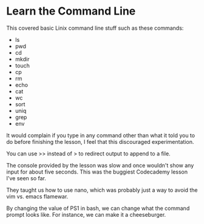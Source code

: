 # Learn the Command Line

This covered basic Linix command line stuff such as these commands:
* ls
* pwd
* cd
* mkdir
* touch
* cp
* rm
* echo
* cat
* wc
* sort
* uniq
* grep
* env

It would complain if you type in any command other than
what it told you to do before finishing the lesson,
I feel that this discouraged experimentation.

You can use >> instead of > to redirect output to append to a file.

The console provided by the lesson was slow and once wouldn't show any
input for about five seconds. This was the buggiest Codecademy lesson
I've seen so far.

They taught us how to use nano, which was probably just a way to avoid
the vim vs. emacs flamewar.

By changing the value of PS1 in bash, we can change what the command
prompt looks like. For instance, we can make it a cheeseburger.
